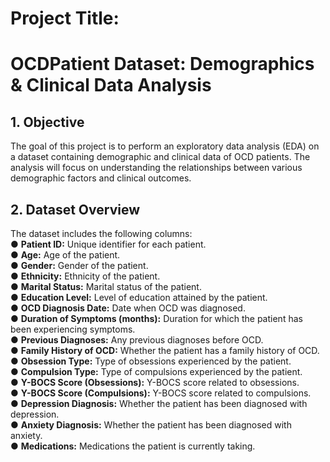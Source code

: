 # **Project Title:** 
# **OCDPatient Dataset: Demographics & Clinical Data Analysis**

## **1. Objective**
 The goal of this project is to perform an exploratory data analysis (EDA) on a dataset containing demographic and clinical data of OCD patients. The analysis will focus on
 understanding the relationships between various demographic factors and clinical outcomes.

## **2. Dataset Overview**  
 The dataset includes the following columns:  
 ● **Patient ID:** Unique identifier for each patient.  
 ● **Age:** Age of the patient.  
 ● **Gender:** Gender of the patient.  
 ● **Ethnicity:** Ethnicity of the patient.  
 ● **Marital Status:** Marital status of the patient.  
 ● **Education Level:** Level of education attained by the patient.  
 ● **OCD Diagnosis Date:** Date when OCD was diagnosed.  
 ● **Duration of Symptoms (months):** Duration for which the patient has been experiencing symptoms.  
 ● **Previous Diagnoses:** Any previous diagnoses before OCD.  
 ● **Family History of OCD:** Whether the patient has a family history of OCD.  
 ● **Obsession Type:** Type of obsessions experienced by the patient.  
 ● **Compulsion Type:** Type of compulsions experienced by the patient.  
 ● **Y-BOCS Score (Obsessions):** Y-BOCS score related to obsessions.  
 ● **Y-BOCS Score (Compulsions):** Y-BOCS score related to compulsions.  
 ● **Depression Diagnosis:** Whether the patient has been diagnosed with depression.  
 ● **Anxiety Diagnosis:** Whether the patient has been diagnosed with anxiety.  
 ● **Medications:** Medications the patient is currently taking.  
